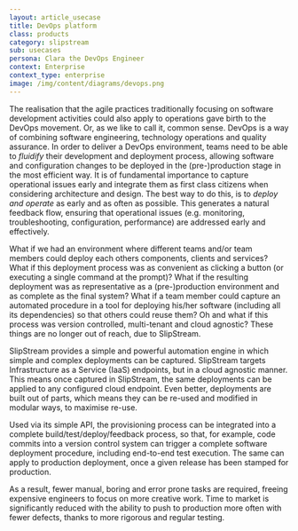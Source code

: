 ```yaml
---
layout: article_usecase
title: DevOps platform
class: products
category: slipstream
sub: usecases
persona: Clara the DevOps Engineer
context: Enterprise
context_type: enterprise
image: /img/content/diagrams/devops.png
---
```


The realisation that the agile practices traditionally focusing on software development activities could also apply to operations gave birth to the DevOps movement. Or, as we like to call it, common sense. DevOps is a way of combining software engineering,  technology operations and  quality assurance. In order to deliver a DevOps environment, teams need to be able to *fluidify* their development and deployment process, allowing software and configuration changes to be deployed in the (pre-)production stage in the most efficient way. It is of fundamental importance to capture operational issues early and integrate them as first class citizens when considering architecture and design. The best way to do this, is to *deploy and operate* as early and as often as possible. This generates a natural feedback flow, ensuring that operational issues (e.g. monitoring, troubleshooting, configuration, performance) are addressed early and effectively.

What if we had an environment where different teams and/or team members could deploy each others components, clients and services? What if this deployment process was as convenient as clicking a button (or executing a single command at the prompt)? What if the resulting deployment was as representative as a (pre-)production environment and as complete as the final system? What if a team member could capture an automated procedure in a tool for deploying his/her software (including all its dependencies) so that others could reuse them? Oh and what if this process was version controlled, multi-tenant and cloud agnostic? These things are no longer out of reach, due to SlipStream.

SlipStream provides a simple and powerful automation engine in which simple and complex deployments can be captured. SlipStream targets Infrastructure as a Service (IaaS) endpoints, but in a cloud agnostic manner. This means once captured in SlipStream, the same deployments can be applied to any configured cloud endpoint. Even better, deployments are built out of parts, which means they can be re-used and modified in modular ways, to maximise re-use.

Used via its simple API, the provisioning process can be integrated into a complete build/test/deploy/feedback process, so that, for example, code commits into a version control system can trigger a complete software deployment procedure, including end-to-end test execution. The same can apply to production deployment, once a given release has been stamped for production.

As a result, fewer manual, boring and error prone tasks are required, freeing expensive engineers to focus on more creative work. Time to market is significantly reduced with the ability to push to production more often with fewer defects, thanks to more rigorous and regular testing.
